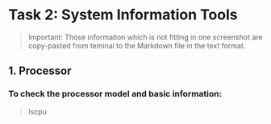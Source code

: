 # Task 2: System Information Tools

> Important: Those information which is not fitting in one screenshot are copy-pasted from teminal to the Markdown file in the text format.

## 1. Processor

### To check the processor model and basic information:
> lscpu
